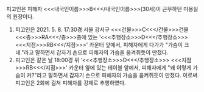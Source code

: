 피고인은 피해자 <<<내국인이름>>>B<<</내국인이름>>>(30세)이 근무하던 미용실의 원장이다.
1. 피고인은 2021. 5. 8. 17:30경 서울 강서구 <<<건물>>>C<<</건물>>>건물 <<<층>>>RA<<</층>>>층에 있는 ‘<<<추행장소>>>D<<</추행장소>>> <<<지점>>>RB<<</지점>>>' 카운터 앞에서, 피해자에게 다가가 "가슴이 크네."라고 말하면서 갑자기 손으로 피해자의 가슴을 움켜쥐듯이 만졌다.
2. 피고인은 같은 날 18:00경 위 ‘<<<추행장소>>>D<<</추행장소>>> <<<지점>>>RB<<</지점>>>' 카운터 옆에 있는 테이블 앞에서, 피해자에게 "왜 이렇게 가슴이 커?"라고 말하면서 갑자기 손으로 피해자의 가슴을 움켜쥐듯이 만졌다.
이로써 피고인은 2회에 걸쳐 피해자를 강제로 추행하였다.